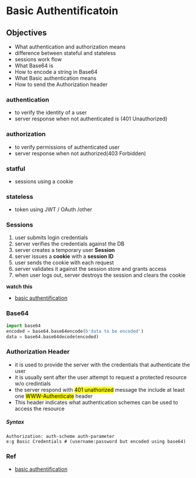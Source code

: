 # Basic Authentificatoin

## Objectives 
- What authentication and authorization means
- difference between stateful and stateless
- sessions work flow
- What Base64 is
- How to encode a string in Base64
- What Basic authentication means
- How to send the Authorization header

### authentication
- to verify the identity of a user
- server response when not authenticated is (401 Unauthorized)
### authorization
- to verify permissions of authenticated user
- server response when not authorized(403 Forbidden)

### statful
- sessions using a cookie
### stateless
- token using JWT / OAuth /other

### Sessions
1. user submits login credentials
2. server verifies the credentials against the DB
3. server creates a temporary user **Session**
4. server issues a **cookie** with a **session ID**
5. user sends the cookie with each request
6. server validates it against the session store and grants access
7. when user logs out, server destroys the session and clears the cookie

**watch this**

- [basic authentification](https://www.youtube.com/watch?v=501dpx2IjGY)

### Base64

```py
import base64
encoded = base64.base64encode(b'data to be encoded')
data = base64.base64decode(encoded)
```

### Authorization Header

- it is used to provide the server with the credentials that authenticate the user
- it is usually sent after the user attempt to request a protected resource w/o credintials
- the server respond with <mark>401 unathorized</mark> message the include at least one <mark>WWW-Authenticate</mark> header
- This header indicates what authentication schemes can be used to access the resource

##### Syntax

```
Authorization: auth-scheme auth-parameter
e:g Basic Credentials # (username:password but encoded using base64)
```

### Ref
- [basic authentification](https://www.youtube.com/watch?v=501dpx2IjGY)
